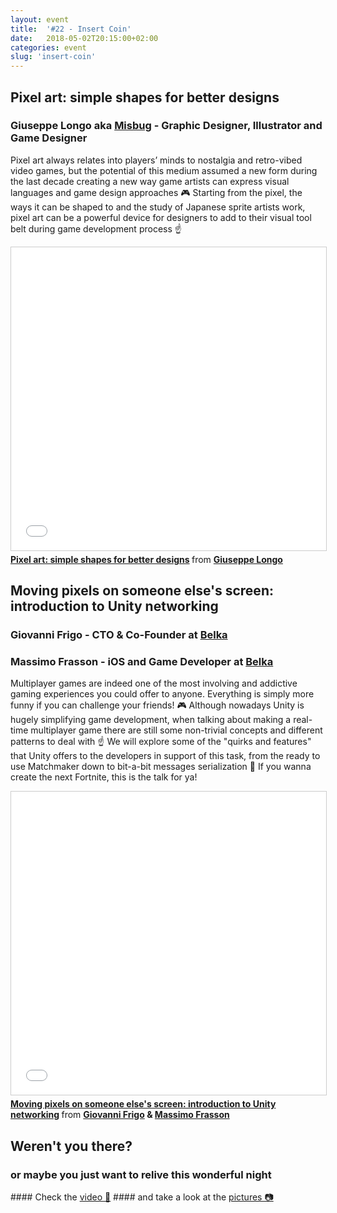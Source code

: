 ```yaml
---
layout: event
title:  '#22 - Insert Coin'
date:   2018-05-02T20:15:00+02:00
categories: event
slug: 'insert-coin'
---
```


## Pixel art: simple shapes for better designs
### Giuseppe Longo aka [Misbug](http://www.misbug.com) - Graphic Designer, Illustrator and Game Designer

Pixel art always relates into players’ minds to nostalgia and retro-vibed video games, but the potential of this medium assumed a new form during the last decade creating a new way game artists can express visual languages and game design approaches 🎮 Starting from the pixel, the ways it can be shaped to and the study of Japanese sprite artists work, pixel art can be a powerful device for designers to add to their visual tool belt during game development process ☝️

<iframe src="//www.slideshare.net/slideshow/embed_code/key/xQDqspBWvXPaBj" width="595" height="485" frameborder="0" marginwidth="0" marginheight="0" scrolling="no" style="border:1px solid #CCC; border-width:1px; margin-bottom:5px; max-width: 100%;" allowfullscreen> </iframe> <div style="margin-bottom:5px"> <strong> <a href="//www.slideshare.net/speckandtech/pixel-art-simple-shapes-for-better-designs" title="Pixel art: simple shapes for better designs" target="_blank">Pixel art: simple shapes for better designs</a> </strong> from <strong><a href="//www.linkedin.com/in/giuseppelongomisbug/" target="_blank">Giuseppe Longo</a></strong>
</div>

## Moving pixels on someone else's screen: introduction to Unity networking
### Giovanni Frigo - CTO & Co-Founder at [Belka](https://belka.us/en/)
### Massimo Frasson - iOS and Game Developer at [Belka](https://belka.us/en/)

Multiplayer games are indeed one of the most involving and addictive gaming experiences you could offer to anyone. Everything is simply more funny if you can challenge your friends! 🎮
Although nowadays Unity is hugely simplifying game development, when talking about making a real-time multiplayer game there are still some non-trivial concepts and different patterns to deal with ☝️
We will explore some of the "quirks and features" that Unity offers to the developers in support of this task, from the ready to use Matchmaker down to bit-a-bit messages serialization 👾
If you wanna create the next Fortnite, this is the talk for ya!

<iframe src="//www.slideshare.net/slideshow/embed_code/key/aRzeLHmZSoW7WW" width="595" height="485" frameborder="0" marginwidth="0" marginheight="0" scrolling="no" style="border:1px solid #CCC; border-width:1px; margin-bottom:5px; max-width: 100%;" allowfullscreen> </iframe> <div style="margin-bottom:5px"> <strong> <a href="//www.slideshare.net/JohnFrigo/moving-pixels-on-someone-elses-screen-introduction-to-unity-networking" title="Moving pixels on someone else&#x27;s screen: introduction to Unity networking" target="_blank">Moving pixels on someone else&#x27;s screen: introduction to Unity networking</a> </strong> from <strong><a href="//www.linkedin.com/in/giovannifrigo/" target="_blank">Giovanni Frigo</a> &amp; <a href="//www.linkedin.com/in/massimofrasson/" target="_blank">Massimo Frasson</a> </strong>
</div>

## Weren't you there?
### or maybe you just want to relive this wonderful night
<section class="fb-links">
#### Check the <a href="//www.facebook.com/speckandtech/videos/867408596790430/" id="fb_photo_album" class="btn-facebook" target="_blank" >video 📼</a>
#### and take a look at the <a id="fb_photo_album" class="btn-facebook" target="_blank" href="//bit.ly/ST-22pics">pictures &#128247;</a>
</section>